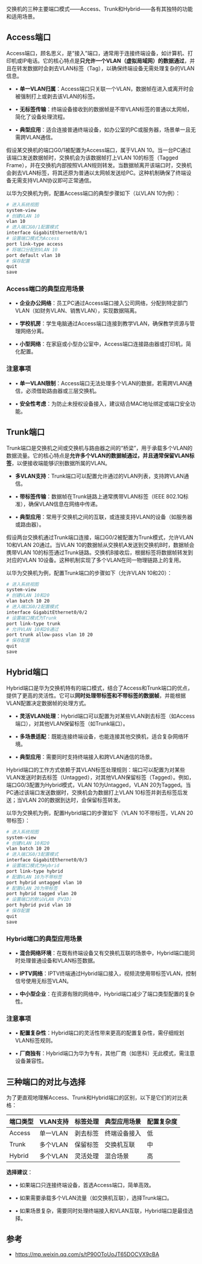 
交换机的三种主要端口模式——Access、Trunk和Hybrid——各有其独特的功能和适用场景。


## Access端口

Access端口，顾名思义，是“接入”端口，通常用于连接终端设备，如计算机、打印机或IP电话。它的核心特点是**只允许一个VLAN（虚拟局域网）的数据通过**，并且在转发数据时会剥去VLAN标签（Tag），以确保终端设备无需处理复杂的VLAN信息。

- • **单一VLAN归属**：Access端口只关联一个VLAN，数据帧在进入或离开时会被强制打上或剥去该VLAN的标签。
    
- • **无标签传输**：终端设备接收到的数据帧是不带VLAN标签的普通以太网帧，简化了设备处理流程。
    
- • **典型应用**：适合连接普通终端设备，如办公室的PC或服务器，场景单一且无需跨VLAN通信。
    

假设某交换机的端口G0/1被配置为Access端口，属于VLAN 10。当一台PC通过该端口发送数据帧时，交换机会为该数据帧打上VLAN 10的标签（Tagged Frame），并在交换机内部按照VLAN规则转发。当数据帧离开该端口时，交换机会剥去VLAN标签，将其还原为普通以太网帧发送给PC。这种机制确保了终端设备无需支持VLAN协议即可正常通信。

以华为交换机为例，配置Access端口的典型步骤如下（以VLAN 10为例）：

```bash
# 进入系统视图  
system-view  
# 创建VLAN 10  
vlan 10  
# 进入端口G0/1配置模式  
interface GigabitEthernet0/0/1  
# 设置端口模式为Access  
port link-type access  
# 将端口分配到VLAN 10  
port default vlan 10  
# 保存配置  
quit  
save
```

### Access端口的典型应用场景

- • **企业办公网络**：员工PC通过Access端口接入公司网络，分配到特定部门VLAN（如财务VLAN、销售VLAN），实现数据隔离。
    
- • **学校机房**：学生电脑通过Access端口连接到教学VLAN，确保教学资源与管理网络分离。
    
- • **小型网络**：在家庭或小型办公室中，Access端口连接路由器或打印机，简化配置。
    

### 注意事项

- • **单一VLAN限制**：Access端口无法处理多个VLAN的数据，若需跨VLAN通信，必须借助路由器或三层交换机。
    
- • **安全性考虑**：为防止未授权设备接入，建议结合MAC地址绑定或端口安全功能。

## Trunk端口

Trunk端口是交换机之间或交换机与路由器之间的“桥梁”，用于承载多个VLAN的数据流量。它的核心特点是**允许多个VLAN的数据帧通过，并且通常保留VLAN标签**，以便接收端能够识别数据所属的VLAN。

- **多VLAN支持**：Trunk端口可以配置允许通过的VLAN列表，支持跨VLAN通信。
    
- • **带标签传输**：数据帧在Trunk链路上通常携带VLAN标签（IEEE 802.1Q标准），确保VLAN信息在网络中传递。
    
- • **典型应用**：常用于交换机之间的互联，或连接支持VLAN的设备（如服务器或路由器）。
    

假设两台交换机通过Trunk端口连接，端口G0/2被配置为Trunk模式，允许VLAN 10和VLAN 20通过。当VLAN 10的数据帧从交换机A发送到交换机B时，数据帧会携带VLAN 10的标签通过Trunk链路。交换机B接收后，根据标签将数据帧转发到对应的VLAN 10设备。这种机制实现了多个VLAN在同一物理链路上的复用。

以华为交换机为例，配置Trunk端口的步骤如下（允许VLAN 10和20）：

```bash
# 进入系统视图  
system-view  
# 创建VLAN 10和20  
vlan batch 10 20  
# 进入端口G0/2配置模式  
interface GigabitEthernet0/0/2  
# 设置端口模式为Trunk  
port link-type trunk  
# 允许VLAN 10和20通过  
port trunk allow-pass vlan 10 20  
# 保存配置  
quit  
save
```

## Hybrid端口

Hybrid端口是华为交换机特有的端口模式，结合了Access和Trunk端口的优点，提供了更高的灵活性。它可以**同时处理带标签和不带标签的数据帧**，并能根据VLAN配置决定数据帧的处理方式。

- • **灵活VLAN处理**：Hybrid端口可以配置为对某些VLAN剥去标签（如Access端口），对其他VLAN保留标签（如Trunk端口）。
    
- • **多场景适配**：既能连接终端设备，也能连接其他交换机，适合复杂网络环境。
    
- • **典型应用**：需要同时支持终端接入和跨VLAN通信的场景。
    

Hybrid端口的工作方式依赖于其VLAN标签处理规则：端口可以配置为对某些VLAN发送时剥去标签（Untagged），对其他VLAN保留标签（Tagged）。例如，端口G0/3配置为Hybrid模式，VLAN 10为Untagged，VLAN 20为Tagged。当PC通过该端口发送数据时，交换机会为数据打上VLAN 10标签并剥去标签后发送；当VLAN 20的数据到达时，会保留标签转发。

以华为交换机为例，配置Hybrid端口的步骤如下（VLAN 10不带标签，VLAN 20带标签）：

```bash
# 进入系统视图  
system-view  
# 创建VLAN 10和20  
vlan batch 10 20  
# 进入端口G0/3配置模式  
interface GigabitEthernet0/0/3  
# 设置端口模式为Hybrid  
port link-type hybrid  
# 配置VLAN 10为不带标签  
port hybrid untagged vlan 10  
# 配置VLAN 20为带标签  
port hybrid tagged vlan 20  
# 设置端口的默认VLAN（PVID）  
port hybrid pvid vlan 10  
# 保存配置  
quit  
save
```

### Hybrid端口的典型应用场景

- • **混合网络环境**：在既有终端设备又有交换机互联的场景中，Hybrid端口能同时处理普通设备和VLAN标签数据。
    
- • **IPTV网络**：IPTV终端通过Hybrid端口接入，视频流使用带标签VLAN，控制信号使用无标签VLAN。
    
- • **中小型企业**：在资源有限的网络中，Hybrid端口减少了端口类型配置的复杂性。
    

### 注意事项

- • **配置复杂性**：Hybrid端口的灵活性带来更高的配置复杂性，需仔细规划VLAN标签规则。
    
- • **厂商独有**：Hybrid端口为华为专有，其他厂商（如思科）无此模式，需注意设备兼容性。


## 三种端口的对比与选择

为了更直观地理解Access、Trunk和Hybrid端口的区别，以下是它们的对比表格：

|端口类型|VLAN支持|标签处理|典型应用场景|配置复杂度|
|---|---|---|---|---|
|Access|单一VLAN|剥去标签|终端设备接入|低|
|Trunk|多个VLAN|保留标签|交换机互联|中|
|Hybrid|多个VLAN|灵活处理|混合场景|高|

**选择建议**：

- • 如果端口只连接终端设备，首选Access端口，简单高效。
    
- • 如果需要承载多个VLAN流量（如交换机互联），选择Trunk端口。
    
- • 如果场景复杂，需要同时处理终端接入和VLAN互联，Hybrid端口是最佳选择。



## 参考
- https://mp.weixin.qq.com/s/tP90OToUoJT65DOCVX9cBA